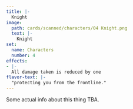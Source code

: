 ```yaml
---
title: |-
  Knight
image: 
  path: cards/scanned/characters/04 Knight.png
  text: |-
    Knight
set:
  name: Characters
  number: 4
effects: 
- |-
  All damage taken is reduced by one
flavor-text: |-
  "protecting you from the frontline."
---
```

Some actual info about this thing TBA.
